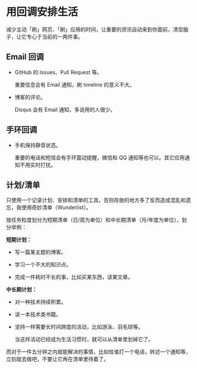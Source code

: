 # 用回调安排生活

减少主动「刷」网页、「刷」应用的时间，让重要的资讯自动来到你面前，清空脑子，让它专心于当前的一两件事。

## Email 回调

* GitHub 的 Issues、Pull Request 等。

  重要信息会有 Email 通知，刷 timeline 的意义不大。

* 博客的评论。

  Disqus 会有 Email 通知，多说用的人很少。

## 手环回调

* 手机保持静音状态。

  重要的电话和短信会有手环震动提醒，微信和 QQ 通知等也可以。其它应用通知不用实时打扰。

## 计划/清单

只使用一个记录计划、安排和清单的工具，否则存放的地方多了反而造成混乱和遗忘，我使用奇妙清单（Wunderlist）。

按任务粒度划分为短期清单（日/周为单位）和中长期清单（月/年度为单位），划分举例：

**短期计划：**

* 写一篇某主题的博客。

* 学习一个不大的知识点。

* 完成一件耗时不长的事，比如买某东西，读某文章。

**中长期计划：**

* 对一种技术持续积累。

* 读一本技术类书籍。

* 坚持一样需要长时间跨度的活动，比如游泳、羽毛球等。

  当这样活动已经成为生活习惯时，就可以从清单里划掉它了。

而对于一件五分钟之内就能解决的事情，比如给谁打一个电话，转述一个通知等，立刻就去做吧，不要让它再在清单里待着了。
